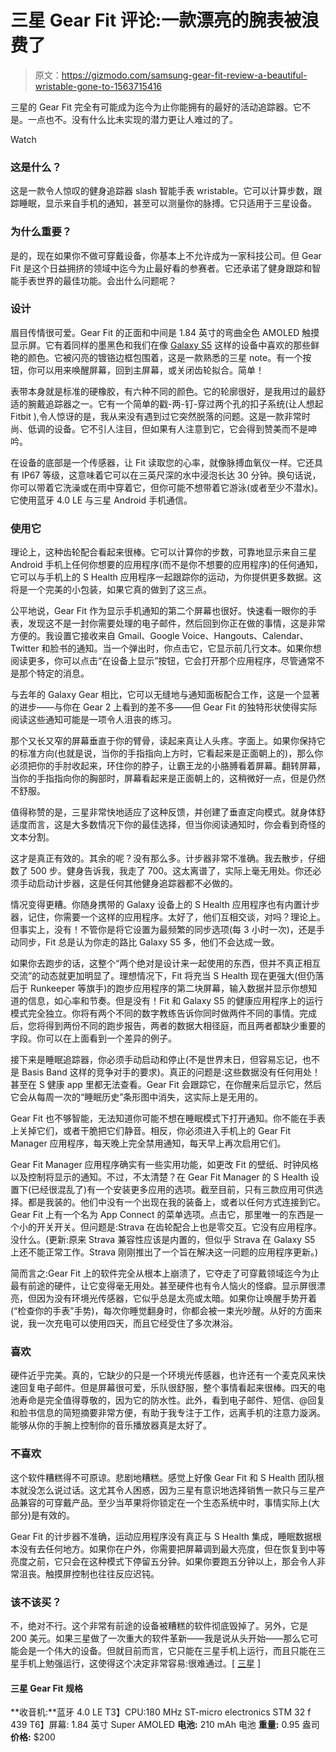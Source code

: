 # 三星 Gear Fit 评论:一款漂亮的腕表被浪费了

> 原文：<https://gizmodo.com/samsung-gear-fit-review-a-beautiful-wristable-gone-to-1563715416>

三星的 Gear Fit 完全有可能成为迄今为止你能拥有的最好的活动追踪器。它不是。一点也不。没有什么比未实现的潜力更让人难过的了。

Watch

### 这是什么？

这是一款令人惊叹的健身追踪器 slash 智能手表 wristable。它可以计算步数，跟踪睡眠，显示来自手机的通知，甚至可以测量你的脉搏。它只适用于三星设备。

### 为什么重要？

是的，现在如果你不做可穿戴设备，你基本上不允许成为一家科技公司。但 Gear Fit 是这个日益拥挤的领域中迄今为止最好看的参赛者。它还承诺了健身跟踪和智能手表世界的最佳功能。会出什么问题呢？

### 设计

眉目传情很可爱。Gear Fit 的正面和中间是 1.84 英寸的弯曲全色 AMOLED 触摸显示屏。它有着同样的墨黑色和我们在像 [Galaxy S5](http://gizmodo.com/samsung-galaxy-s5-review-less-is-so-much-more-1563306790) 这样的设备中喜欢的那些鲜艳的颜色。它被闪亮的镀铬边框包围着，这是一款熟悉的三星 note。有一个按钮，你可以用来唤醒屏幕，回到主屏幕，或关闭齿轮拟合。简单！

表带本身就是标准的硬橡胶，有六种不同的颜色。它的轮廓很好，是我用过的最舒适的腕戴追踪器之一。它有一个简单的戳-两-钉-穿过两个孔的扣子系统(让人想起 Fitbit ),令人惊讶的是，我从来没有遇到过它突然脱落的问题。这是一款非常时尚、低调的设备。它不引人注目，但如果有人注意到它，它会得到赞美而不是呻吟。

在设备的底部是一个传感器，让 Fit 读取您的心率，就像脉搏血氧仪一样。它还具有 IP67 等级，这意味着它可以在三英尺深的水中浸泡长达 30 分钟。换句话说，你可以带着它洗澡或在雨中穿着它，但你可能不想带着它游泳(或者至少不潜水)。它使用蓝牙 4.0 LE 与三星 Android 手机通信。

### 使用它

理论上，这种齿轮配合看起来很棒。它可以计算你的步数，可靠地显示来自三星 Android 手机上任何你想要的应用程序(而不是你不想要的应用程序)的任何通知，它可以与手机上的 S Health 应用程序一起跟踪你的运动，为你提供更多数据。这将是一个完美的小包装，如果它真的做到了这三点。

公平地说，Gear Fit 作为显示手机通知的第二个屏幕也很好。快速看一眼你的手表，发现这不是一封你需要处理的电子邮件，然后回到你正在做的事情，这是非常方便的。我设置它接收来自 Gmail、Google Voice、Hangouts、Calendar、Twitter 和脸书的通知。当一个弹出时，你点击它，它显示前几行文本。如果你想阅读更多，你可以点击“在设备上显示”按钮，它会打开那个应用程序，尽管通常不是那个特定的消息。

与去年的 Galaxy Gear 相比，它可以无缝地与通知面板配合工作，这是一个显著的进步——与你在 Gear 2 上看到的差不多——但 Gear Fit 的独特形状使得实际阅读这些通知可能是一项令人沮丧的练习。

那个又长又窄的屏幕垂直于你的臂骨，读起来真让人头疼。字面上。如果你保持它的标准方向(也就是说，当你的手指指向上方时，它看起来是正面朝上的)，那么你必须把你的手肘收起来，环住你的脖子，让霸王龙的小胳膊看着屏幕。翻转屏幕，当你的手指指向你的胸部时，屏幕看起来是正面朝上的，这稍微好一点，但是仍然不舒服。

值得称赞的是，三星非常快地适应了这种反馈，并创建了垂直定向模式。就身体舒适度而言，这是大多数情况下你的最佳选择，但当你阅读通知时，你会看到奇怪的文本分割。

这才是真正有效的。其余的呢？没有那么多。计步器非常不准确。我去散步，仔细数了 500 步。健身告诉我，我走了 700。这太离谱了，实际上毫无用处。你还必须手动启动计步器，这是任何其他健身追踪器都不必做的。

情况变得更糟。你随身携带的 Galaxy 设备上的 S Health 应用程序也有内置计步器，记住，你需要一个这样的应用程序。太好了，他们互相交谈，对吗？理论上。但事实上，没有！不管你是将它设置为最频繁的同步选项(每 3 小时一次)，还是手动同步，Fit 总是认为你走的路比 Galaxy S5 多，他们不会达成一致。

如果你去跑步的话，这整个“两个绝对是设计来一起使用的东西，但并不真正相互交流”的动态就更加明显了。理想情况下，Fit 将充当 S Health 现在更强大(但仍落后于 Runkeeper 等旗手)的跑步应用程序的第二块屏幕，输入数据并显示你想知道的信息，如心率和节奏。但是没有！Fit 和 Galaxy S5 的健康应用程序上的运行模式完全独立。你将有两个不同的数字教练告诉你同时做两件不同的事情。完成后，您将得到两份不同的跑步报告，两者的数据大相径庭，而且两者都缺少重要的字段。你可以在上面看到一个差异的例子。

接下来是睡眠追踪器，你必须手动启动和停止(不是世界末日，但容易忘记，也不是 Basis Band 这样的竞争对手的要求)。真正的问题是:这些数据没有任何用处！甚至在 S 健康 app 里都无法查看。Gear Fit 会跟踪它，在你醒来后显示它，然后它会从每周一次的“睡眠历史”条形图中消失，这实际上是无用的。

Gear Fit 也不够智能，无法知道你可能不想在睡眠模式下打开通知。你不能在手表上关掉它们，或者干脆把它们静音。相反，你必须进入手机上的 Gear Fit Manager 应用程序，每天晚上完全禁用通知，每天早上再次启用它们。

Gear Fit Manager 应用程序确实有一些实用功能，如更改 Fit 的壁纸、时钟风格以及控制将显示的通知。不过，不太清楚？在 Gear Fit Manager 的 S Health 设置下(已经很混乱了)有一个安装更多应用的选项。截至目前，只有三款应用可供选择。都是我装的。他们中没有一个出现在我的装备上，或者以任何方式连接到它。Gear Fit 上有一个名为 App Connect 的菜单选项。点击它，那里唯一的东西是一个小的开关开关。但问题是:Strava 在齿轮配合上也是零交互。它没有应用程序。没什么。(更新:原来 Strava 兼容性应该是内置的，但似乎 Strava 在 Galaxy S5 上还不能正常工作。Strava 刚刚推出了一个旨在解决这一问题的应用程序更新。)

简而言之:Gear Fit 上的软件完全从根本上崩溃了，它夺走了可穿戴领域迄今为止最有前途的硬件，让它变得毫无用处。甚至硬件也有令人恼火的怪癖。显示屏很漂亮，但因为没有环境光传感器，它似乎总是太亮或太暗。如果你让唤醒手势开着(“检查你的手表”手势)，每次你睡觉翻身时，你都会被一束光吵醒。从好的方面来说，我一次充电可以使用四天，而且它经受住了多次淋浴。

### 喜欢

硬件近乎完美。真的，它缺少的只是一个环境光传感器，也许还有一个麦克风来快速回复电子邮件。但是屏幕很可爱，乐队很舒服，整个事情看起来很棒。四天的电池寿命是完全值得尊敬的，因为它的防水性。此外，看到电子邮件、短信、@回复和脸书信息的简短摘要非常方便，有助于我专注于工作，远离手机的注意力漩涡。能够从你的手腕上控制你的音乐播放器真是太好了。

### 不喜欢

这个软件糟糕得不可原谅。悲剧地糟糕。感觉上好像 Gear Fit 和 S Health 团队根本就没怎么说过话。这尤其令人困惑，因为三星有意识地选择销售一款只与三星产品兼容的可穿戴产品。至少当苹果将你锁定在一个生态系统中时，事情实际上(大部分)是有效的。

Gear Fit 的计步器不准确，运动应用程序没有真正与 S Health 集成，睡眠数据根本没有去任何地方。如果你在户外，你需要把屏幕调到最大亮度，但在恢复到中等亮度之前，它只会在这种模式下停留五分钟。如果你要跑五分钟以上，那会令人非常沮丧。触摸屏控制也往往反应迟钝。

### 该不该买？

不，绝对不行。这个非常有前途的设备被糟糕的软件彻底毁掉了。另外，它是 200 美元。如果三星做了一次重大的软件革新——我是说从头开始——那么它可能会是一个伟大的设备。但就目前而言，它只能在三星手机上运行，而且只能在三星手机上勉强运行，这使得这个决定非常容易:很难通过。[ [三星](http://www.samsung.com/global/microsite/gear/gearfit_features.html) ]

#### 三星 Gear Fit 规格

**收音机:**蓝牙 4.0 LE
T3】CPU:180 MHz ST-micro electronics STM 32 f 439
T6】屏幕: 1.84 英寸 Super AMOLED
**电池:** 210 mAh 电池
**重量:** 0.95 盎司
**价格:** $200